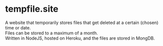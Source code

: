 # tempfile.site

A website that temporarily stores files that get deleted at a certain (chosen) time or date.  
Files can be stored to a maximum of a month.  
Written in NodeJS, hosted on Heroku, and the files are stored in MongDB.  